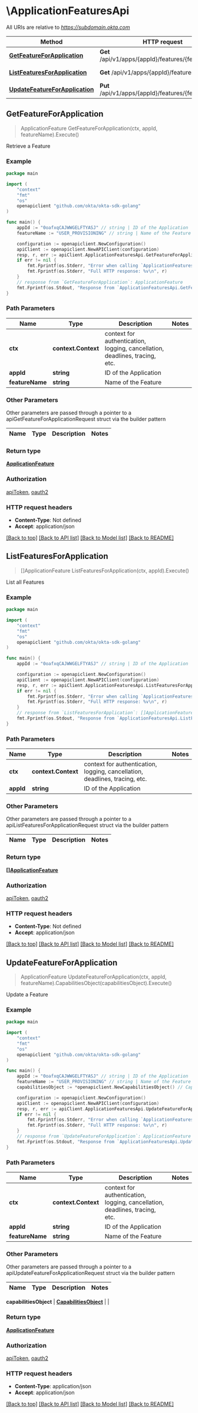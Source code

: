 # \ApplicationFeaturesApi

All URIs are relative to *https://subdomain.okta.com*

Method | HTTP request | Description
------------- | ------------- | -------------
[**GetFeatureForApplication**](ApplicationFeaturesApi.md#GetFeatureForApplication) | **Get** /api/v1/apps/{appId}/features/{featureName} | Retrieve a Feature
[**ListFeaturesForApplication**](ApplicationFeaturesApi.md#ListFeaturesForApplication) | **Get** /api/v1/apps/{appId}/features | List all Features
[**UpdateFeatureForApplication**](ApplicationFeaturesApi.md#UpdateFeatureForApplication) | **Put** /api/v1/apps/{appId}/features/{featureName} | Update a Feature



## GetFeatureForApplication

> ApplicationFeature GetFeatureForApplication(ctx, appId, featureName).Execute()

Retrieve a Feature



### Example

```go
package main

import (
    "context"
    "fmt"
    "os"
    openapiclient "github.com/okta/okta-sdk-golang"
)

func main() {
    appId := "0oafxqCAJWWGELFTYASJ" // string | ID of the Application
    featureName := "USER_PROVISIONING" // string | Name of the Feature

    configuration := openapiclient.NewConfiguration()
    apiClient := openapiclient.NewAPIClient(configuration)
    resp, r, err := apiClient.ApplicationFeaturesApi.GetFeatureForApplication(context.Background(), appId, featureName).Execute()
    if err != nil {
        fmt.Fprintf(os.Stderr, "Error when calling `ApplicationFeaturesApi.GetFeatureForApplication``: %v\n", err)
        fmt.Fprintf(os.Stderr, "Full HTTP response: %v\n", r)
    }
    // response from `GetFeatureForApplication`: ApplicationFeature
    fmt.Fprintf(os.Stdout, "Response from `ApplicationFeaturesApi.GetFeatureForApplication`: %v\n", resp)
}
```

### Path Parameters


Name | Type | Description  | Notes
------------- | ------------- | ------------- | -------------
**ctx** | **context.Context** | context for authentication, logging, cancellation, deadlines, tracing, etc.
**appId** | **string** | ID of the Application | 
**featureName** | **string** | Name of the Feature | 

### Other Parameters

Other parameters are passed through a pointer to a apiGetFeatureForApplicationRequest struct via the builder pattern


Name | Type | Description  | Notes
------------- | ------------- | ------------- | -------------



### Return type

[**ApplicationFeature**](ApplicationFeature.md)

### Authorization

[apiToken](../README.md#apiToken), [oauth2](../README.md#oauth2)

### HTTP request headers

- **Content-Type**: Not defined
- **Accept**: application/json

[[Back to top]](#) [[Back to API list]](../README.md#documentation-for-api-endpoints)
[[Back to Model list]](../README.md#documentation-for-models)
[[Back to README]](../README.md)


## ListFeaturesForApplication

> []ApplicationFeature ListFeaturesForApplication(ctx, appId).Execute()

List all Features



### Example

```go
package main

import (
    "context"
    "fmt"
    "os"
    openapiclient "github.com/okta/okta-sdk-golang"
)

func main() {
    appId := "0oafxqCAJWWGELFTYASJ" // string | ID of the Application

    configuration := openapiclient.NewConfiguration()
    apiClient := openapiclient.NewAPIClient(configuration)
    resp, r, err := apiClient.ApplicationFeaturesApi.ListFeaturesForApplication(context.Background(), appId).Execute()
    if err != nil {
        fmt.Fprintf(os.Stderr, "Error when calling `ApplicationFeaturesApi.ListFeaturesForApplication``: %v\n", err)
        fmt.Fprintf(os.Stderr, "Full HTTP response: %v\n", r)
    }
    // response from `ListFeaturesForApplication`: []ApplicationFeature
    fmt.Fprintf(os.Stdout, "Response from `ApplicationFeaturesApi.ListFeaturesForApplication`: %v\n", resp)
}
```

### Path Parameters


Name | Type | Description  | Notes
------------- | ------------- | ------------- | -------------
**ctx** | **context.Context** | context for authentication, logging, cancellation, deadlines, tracing, etc.
**appId** | **string** | ID of the Application | 

### Other Parameters

Other parameters are passed through a pointer to a apiListFeaturesForApplicationRequest struct via the builder pattern


Name | Type | Description  | Notes
------------- | ------------- | ------------- | -------------


### Return type

[**[]ApplicationFeature**](ApplicationFeature.md)

### Authorization

[apiToken](../README.md#apiToken), [oauth2](../README.md#oauth2)

### HTTP request headers

- **Content-Type**: Not defined
- **Accept**: application/json

[[Back to top]](#) [[Back to API list]](../README.md#documentation-for-api-endpoints)
[[Back to Model list]](../README.md#documentation-for-models)
[[Back to README]](../README.md)


## UpdateFeatureForApplication

> ApplicationFeature UpdateFeatureForApplication(ctx, appId, featureName).CapabilitiesObject(capabilitiesObject).Execute()

Update a Feature



### Example

```go
package main

import (
    "context"
    "fmt"
    "os"
    openapiclient "github.com/okta/okta-sdk-golang"
)

func main() {
    appId := "0oafxqCAJWWGELFTYASJ" // string | ID of the Application
    featureName := "USER_PROVISIONING" // string | Name of the Feature
    capabilitiesObject := *openapiclient.NewCapabilitiesObject() // CapabilitiesObject | 

    configuration := openapiclient.NewConfiguration()
    apiClient := openapiclient.NewAPIClient(configuration)
    resp, r, err := apiClient.ApplicationFeaturesApi.UpdateFeatureForApplication(context.Background(), appId, featureName).CapabilitiesObject(capabilitiesObject).Execute()
    if err != nil {
        fmt.Fprintf(os.Stderr, "Error when calling `ApplicationFeaturesApi.UpdateFeatureForApplication``: %v\n", err)
        fmt.Fprintf(os.Stderr, "Full HTTP response: %v\n", r)
    }
    // response from `UpdateFeatureForApplication`: ApplicationFeature
    fmt.Fprintf(os.Stdout, "Response from `ApplicationFeaturesApi.UpdateFeatureForApplication`: %v\n", resp)
}
```

### Path Parameters


Name | Type | Description  | Notes
------------- | ------------- | ------------- | -------------
**ctx** | **context.Context** | context for authentication, logging, cancellation, deadlines, tracing, etc.
**appId** | **string** | ID of the Application | 
**featureName** | **string** | Name of the Feature | 

### Other Parameters

Other parameters are passed through a pointer to a apiUpdateFeatureForApplicationRequest struct via the builder pattern


Name | Type | Description  | Notes
------------- | ------------- | ------------- | -------------


 **capabilitiesObject** | [**CapabilitiesObject**](CapabilitiesObject.md) |  | 

### Return type

[**ApplicationFeature**](ApplicationFeature.md)

### Authorization

[apiToken](../README.md#apiToken), [oauth2](../README.md#oauth2)

### HTTP request headers

- **Content-Type**: application/json
- **Accept**: application/json

[[Back to top]](#) [[Back to API list]](../README.md#documentation-for-api-endpoints)
[[Back to Model list]](../README.md#documentation-for-models)
[[Back to README]](../README.md)

